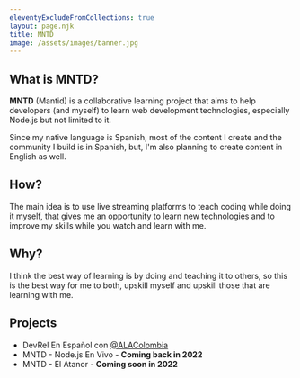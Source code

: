 ```yaml
---
eleventyExcludeFromCollections: true
layout: page.njk
title: MNTD
image: /assets/images/banner.jpg
---
```

## What is MNTD?

**MNTD** (Mantid) is a collaborative learning project that aims to help developers (and myself) to learn web development technologies, especially Node.js but not limited to it.

Since my native language is Spanish, most of the content I create and the community I build is in Spanish, but, I'm also planning to create content in English as well.

## How?

The main idea is to use live streaming platforms to teach coding while doing it myself, that gives me an opportunity to learn new technologies and to improve my skills while you watch and learn with me.

## Why?

I think the best way of learning is by doing and teaching it to others, so this is the best way for me to both, upskill myself and upskill those that are learning with me.

## Projects

* DevRel En Español con [@ALAColombia](https://twitter.com/ALAColombia)
* MNTD - Node.js En Vivo - **Coming back in 2022**
* MNTD - El Atanor - **Coming soon in 2022**
